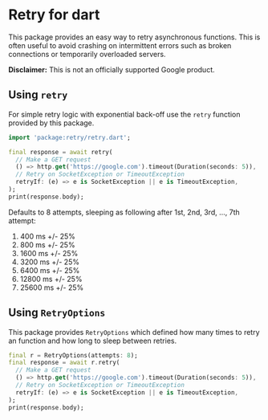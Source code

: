 Retry for dart
==============

This package provides an easy way to retry asynchronous functions. This is
often useful to avoid crashing on intermittent errors such as broken
connections or temporarily overloaded servers.

**Disclaimer:** This is not an officially supported Google product.

## Using `retry`
For simple retry logic with exponential back-off use the `retry` function
provided by this package.

```dart
import 'package:retry/retry.dart';

final response = await retry(
  // Make a GET request
  () => http.get('https://google.com').timeout(Duration(seconds: 5)),
  // Retry on SocketException or TimeoutException
  retryIf: (e) => e is SocketException || e is TimeoutException,
);
print(response.body);
```

Defaults to 8 attempts, sleeping as following after 1st, 2nd, 3rd, ...,
7th attempt:
 1. 400 ms +/- 25%
 2. 800 ms +/- 25%
 3. 1600 ms +/- 25%
 4. 3200 ms +/- 25%
 5. 6400 ms +/- 25%
 6. 12800 ms +/- 25%
 7. 25600 ms +/- 25%

## Using `RetryOptions`
This package provides `RetryOptions` which defined how many times to retry
an function and how long to sleep between retries.

```dart
final r = RetryOptions(attempts: 8);
final response = await r.retry(
  // Make a GET request
  () => http.get('https://google.com').timeout(Duration(seconds: 5)),
  // Retry on SocketException or TimeoutException
  retryIf: (e) => e is SocketException || e is TimeoutException,
);
print(response.body);
```
